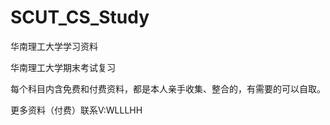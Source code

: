 # SCUT_CS_Study

华南理工大学学习资料

华南理工大学期末考试复习

每个科目内含免费和付费资料，都是本人亲手收集、整合的，有需要的可以自取。

更多资料（付费）联系V:WLLLHH
